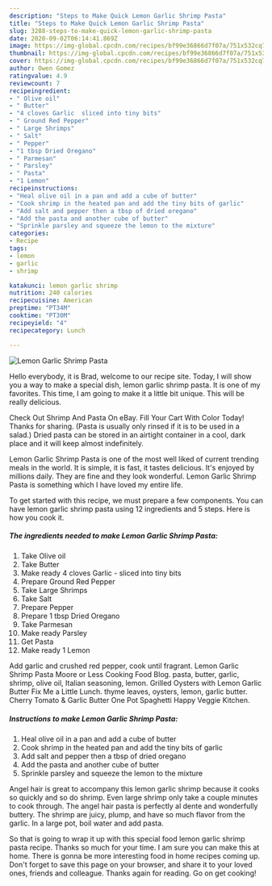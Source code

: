 ```yaml
---
description: "Steps to Make Quick Lemon Garlic Shrimp Pasta"
title: "Steps to Make Quick Lemon Garlic Shrimp Pasta"
slug: 3288-steps-to-make-quick-lemon-garlic-shrimp-pasta
date: 2020-09-02T06:14:41.869Z
image: https://img-global.cpcdn.com/recipes/bf99e36866d7f07a/751x532cq70/lemon-garlic-shrimp-pasta-recipe-main-photo.jpg
thumbnail: https://img-global.cpcdn.com/recipes/bf99e36866d7f07a/751x532cq70/lemon-garlic-shrimp-pasta-recipe-main-photo.jpg
cover: https://img-global.cpcdn.com/recipes/bf99e36866d7f07a/751x532cq70/lemon-garlic-shrimp-pasta-recipe-main-photo.jpg
author: Owen Gomez
ratingvalue: 4.9
reviewcount: 7
recipeingredient:
- " Olive oil"
- " Butter"
- "4 cloves Garlic  sliced into tiny bits"
- " Ground Red Pepper"
- " Large Shrimps"
- " Salt"
- " Pepper"
- "1 tbsp Dried Oregano"
- " Parmesan"
- " Parsley"
- " Pasta"
- "1 Lemon"
recipeinstructions:
- "Heal olive oil in a pan and add a cube of butter"
- "Cook shrimp in the heated pan and add the tiny bits of garlic"
- "Add salt and pepper then a tbsp of dried oregano"
- "Add the pasta and another cube of butter"
- "Sprinkle parsley and squeeze the lemon to the mixture"
categories:
- Recipe
tags:
- lemon
- garlic
- shrimp

katakunci: lemon garlic shrimp 
nutrition: 240 calories
recipecuisine: American
preptime: "PT34M"
cooktime: "PT30M"
recipeyield: "4"
recipecategory: Lunch

---
```



![Lemon Garlic Shrimp Pasta](https://img-global.cpcdn.com/recipes/bf99e36866d7f07a/751x532cq70/lemon-garlic-shrimp-pasta-recipe-main-photo.jpg)

Hello everybody, it is Brad, welcome to our recipe site. Today, I will show you a way to make a special dish, lemon garlic shrimp pasta. It is one of my favorites. This time, I am going to make it a little bit unique. This will be really delicious.

Check Out Shrimp And Pasta On eBay. Fill Your Cart With Color Today! Thanks for sharing. (Pasta is usually only rinsed if it is to be used in a salad.) Dried pasta can be stored in an airtight container in a cool, dark place and it will keep almost indefinitely.

Lemon Garlic Shrimp Pasta is one of the most well liked of current trending meals in the world. It is simple, it is fast, it tastes delicious. It's enjoyed by millions daily. They are fine and they look wonderful. Lemon Garlic Shrimp Pasta is something which I have loved my entire life.


To get started with this recipe, we must prepare a few components. You can have lemon garlic shrimp pasta using 12 ingredients and 5 steps. Here is how you cook it.

<!--inarticleads1-->

##### The ingredients needed to make Lemon Garlic Shrimp Pasta:

1. Take  Olive oil
1. Take  Butter
1. Make ready 4 cloves Garlic - sliced into tiny bits
1. Prepare  Ground Red Pepper
1. Take  Large Shrimps
1. Take  Salt
1. Prepare  Pepper
1. Prepare 1 tbsp Dried Oregano
1. Take  Parmesan
1. Make ready  Parsley
1. Get  Pasta
1. Make ready 1 Lemon


Add garlic and crushed red pepper, cook until fragrant. Lemon Garlic Shrimp Pasta Moore or Less Cooking Food Blog. pasta, butter, garlic, shrimp, olive oil, Italian seasoning, lemon. Grilled Oysters with Lemon Garlic Butter Fix Me a Little Lunch. thyme leaves, oysters, lemon, garlic butter. Cherry Tomato &amp; Garlic Butter One Pot Spaghetti Happy Veggie Kitchen. 

<!--inarticleads2-->

##### Instructions to make Lemon Garlic Shrimp Pasta:

1. Heal olive oil in a pan and add a cube of butter
1. Cook shrimp in the heated pan and add the tiny bits of garlic
1. Add salt and pepper then a tbsp of dried oregano
1. Add the pasta and another cube of butter
1. Sprinkle parsley and squeeze the lemon to the mixture


Angel hair is great to accompany this lemon garlic shrimp because it cooks so quickly and so do shrimp. Even large shrimp only take a couple minutes to cook through. The angel hair pasta is perfectly al dente and wonderfully buttery. The shrimp are juicy, plump, and have so much flavor from the garlic. In a large pot, boil water and add pasta. 

So that is going to wrap it up with this special food lemon garlic shrimp pasta recipe. Thanks so much for your time. I am sure you can make this at home. There is gonna be more interesting food in home recipes coming up. Don't forget to save this page on your browser, and share it to your loved ones, friends and colleague. Thanks again for reading. Go on get cooking!
